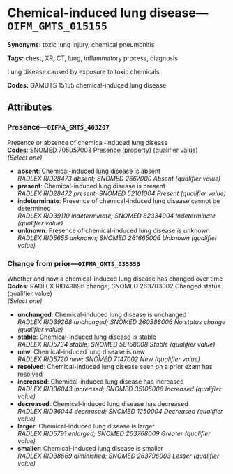 # Chemical-induced lung disease—`OIFM_GMTS_015155`

**Synonyms:** toxic lung injury, chemical pneumonitis

**Tags:** chest, XR, CT, lung, inflammatory process, diagnosis

Lung disease caused by exposure to toxic chemicals.

**Codes:** GAMUTS 15155 chemical-induced lung disease

## Attributes

### Presence—`OIFMA_GMTS_403207`

Presence or absence of chemical-induced lung disease  
**Codes**: SNOMED 705057003 Presence (property) (qualifier value)  
*(Select one)*

- **absent**: Chemical-induced lung disease is absent  
_RADLEX RID28473 absent; SNOMED 2667000 Absent (qualifier value)_
- **present**: Chemical-induced lung disease is present  
_RADLEX RID28472 present; SNOMED 52101004 Present (qualifier value)_
- **indeterminate**: Presence of chemical-induced lung disease cannot be determined  
_RADLEX RID39110 indeterminate; SNOMED 82334004 Indeterminate (qualifier value)_
- **unknown**: Presence of chemical-induced lung disease is unknown  
_RADLEX RID5655 unknown; SNOMED 261665006 Unknown (qualifier value)_

### Change from prior—`OIFMA_GMTS_035856`

Whether and how a chemical-induced lung disease has changed over time  
**Codes**: RADLEX RID49896 change; SNOMED 263703002 Changed status (qualifier value)  
*(Select one)*

- **unchanged**: Chemical-induced lung disease is unchanged  
_RADLEX RID39268 unchanged; SNOMED 260388006 No status change (qualifier value)_
- **stable**: Chemical-induced lung disease is stable  
_RADLEX RID5734 stable; SNOMED 58158008 Stable (qualifier value)_
- **new**: Chemical-induced lung disease is new  
_RADLEX RID5720 new; SNOMED 7147002 New (qualifier value)_
- **resolved**: Chemical-induced lung disease seen on a prior exam has resolved  
- **increased**: Chemical-induced lung disease has increased  
_RADLEX RID36043 increased; SNOMED 35105006 Increased (qualifier value)_
- **decreased**: Chemical-induced lung disease has decreased  
_RADLEX RID36044 decreased; SNOMED 1250004 Decreased (qualifier value)_
- **larger**: Chemical-induced lung disease is larger  
_RADLEX RID5791 enlarged; SNOMED 263768009 Greater (qualifier value)_
- **smaller**: Chemical-induced lung disease is smaller  
_RADLEX RID38669 diminished; SNOMED 263796003 Lesser (qualifier value)_